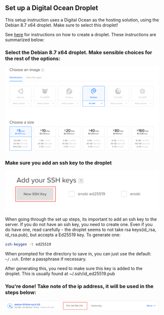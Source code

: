 ## Set up a Digital Ocean Droplet
This setup instruction uses a Digital Ocean as the hosting solution, using the Debian 8.7 x64 droplet. Make sure to select this droplet!

See [here](https://www.digitalocean.com/community/tutorials/how-to-create-your-first-digitalocean-droplet-virtual-server) for instructions on how to create a droplet. These instructions are summarized below:

### Select the Debian 8.7 x64 droplet. Make sensible choices for the rest of the options:

![Select droplet](/docs/assets/select-droplet.png)

### Make sure you add an ssh key to the droplet

![Add ssh keys](/docs/assets/addsshkeys.png)

When going through the set up steps, its important to add an ssh key to the server. If you do not have an ssh key, you need to create one. Even if you do have one, read carefully - the droplet seems to not take rsa keys(id_rsa, id_rsa.pub), but accepts a Ed25519 key. To generate one:

```bash
ssh-keygen -t ed25519
```

When prompted for the directory to save in, you can just use the default: `~/.ssh`. Enter a passphrase if necessary.

After generating this, you need to make sure this key is added to the droplet. This is usually found at ~/.ssh/id_ed25519.pub

### You're done! Take note of the ip address, it will be used in the steps below:

![Add ssh keys](/docs/assets/server-ip.png)
